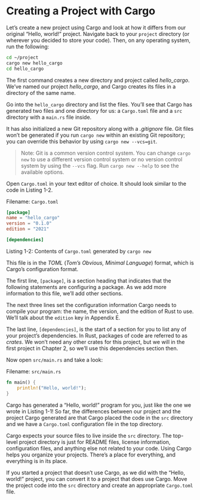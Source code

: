 # Creating a Project with Cargo

Let’s create a new project using Cargo and look at how it differs from our
original “Hello, world!” project. Navigate back to your `project` directory
(or wherever you decided to store your code). Then, on any operating system,
run the following:

```bash
cd ~/project
cargo new hello_cargo
cd hello_cargo
```

The first command creates a new directory and project called _hello_cargo_.
We’ve named our project _hello_cargo_, and Cargo creates its files in a
directory of the same name.

Go into the `hello_cargo` directory and list the files. You’ll see that Cargo
has generated two files and one directory for us: a `Cargo.toml` file and a
`src` directory with a `main.rs` file inside.

It has also initialized a new Git repository along with a _.gitignore_ file.
Git files won’t be generated if you run `cargo new` within an existing Git
repository; you can override this behavior by using `cargo new --vcs=git`.

> Note: Git is a common version control system. You can change `cargo new` to
> use a different version control system or no version control system by using
> the `--vcs` flag. Run `cargo new --help` to see the available options.

Open `Cargo.toml` in your text editor of choice. It should look similar to the
code in Listing 1-2.

Filename: `Cargo.toml`

```toml
[package]
name = "hello_cargo"
version = "0.1.0"
edition = "2021"

[dependencies]
```

Listing 1-2: Contents of `Cargo.toml` generated by `cargo new`

This file is in the _TOML_ (_Tom’s Obvious, Minimal Language_) format, which is
Cargo’s configuration format.

The first line, `[package]`, is a section heading that indicates that the
following statements are configuring a package. As we add more information to
this file, we’ll add other sections.

The next three lines set the configuration information Cargo needs to compile
your program: the name, the version, and the edition of Rust to use. We’ll talk
about the `edition` key in Appendix E.

The last line, `[dependencies]`, is the start of a section for you to list any
of your project’s dependencies. In Rust, packages of code are referred to as
_crates_. We won’t need any other crates for this project, but we will in the
first project in Chapter 2, so we’ll use this dependencies section then.

Now open `src/main.rs` and take a look:

Filename: `src/main.rs`

```rust
fn main() {
    println!("Hello, world!");
}
```

Cargo has generated a “Hello, world!” program for you, just like the one we
wrote in Listing 1-1! So far, the differences between our project and the
project Cargo generated are that Cargo placed the code in the `src` directory
and we have a `Cargo.toml` configuration file in the top directory.

Cargo expects your source files to live inside the `src` directory. The
top-level project directory is just for README files, license information,
configuration files, and anything else not related to your code. Using Cargo
helps you organize your projects. There’s a place for everything, and
everything is in its place.

If you started a project that doesn’t use Cargo, as we did with the “Hello,
world!” project, you can convert it to a project that does use Cargo. Move the
project code into the `src` directory and create an appropriate `Cargo.toml`
file.
